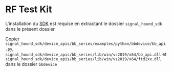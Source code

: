 # RF Test Kit

L'installation du [SDK](https://signalhound.com/software/signal-hound-software-development-kit-sdk/) est requise en extractant le dossier `signal_hound_sdk` dans le présent dossier

Copier `signal_hound_sdk/device_apis/bb_series/examples/python/bbdevice/bb_api.py`, `signal_hound_sdk/device_apis/bb_series/lib/win/vs2019/x64/bb_api.dll` et `signal_hound_sdk/device_apis/bb_series/lib/win/vs2019/x64/ftd2xx.dll` dans le dossier `bbdevice`


